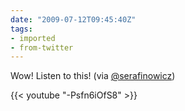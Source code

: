 ```yaml
---
date: "2009-07-12T09:45:40Z"
tags:
- imported
- from-twitter
---
```

Wow\! Listen to this\! \(via [@serafinowicz](/twitter/#/serafinowicz)\)

{{< youtube "-Psfn6iOfS8" >}}
